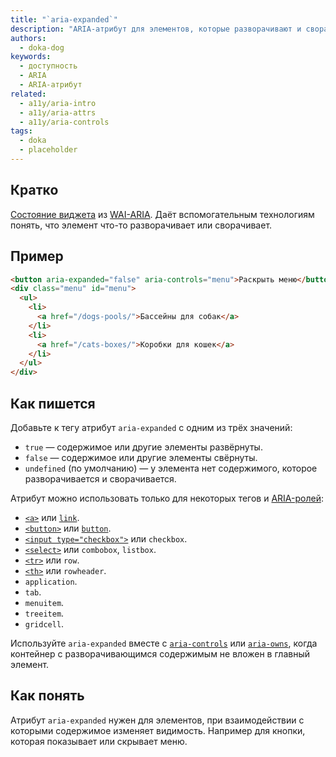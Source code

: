 ```yaml
---
title: "`aria-expanded`"
description: "ARIA-атрибут для элементов, которые разворачивают и сворачивают другие элементы или содержимое."
authors:
  - doka-dog
keywords:
  - доступность
  - ARIA
  - ARIA-атрибут
related:
  - a11y/aria-intro
  - a11y/aria-attrs
  - a11y/aria-controls
tags:
  - doka
  - placeholder
---
```


## Кратко

[Состояние виджета](/a11y/aria-attrs/#atributy-vidzhetov) из [WAI-ARIA](/a11y/aria-intro/#specifikaciya). Даёт вспомогательным технологиям понять, что элемент что-то разворачивает или сворачивает.

## Пример

```html
<button aria-expanded="false" aria-controls="menu">Раскрыть меню</button>
<div class="menu" id="menu">
  <ul>
    <li>
      <a href="/dogs-pools/">Бассейны для собак</a>
    </li>
    <li>
      <a href="/cats-boxes/">Коробки для кошек</a>
    </li>
  </ul>
</div>
```

## Как пишется

Добавьте к тегу атрибут `aria-expanded` с одним из трёх значений:

- `true` — содержимое или другие элементы развёрнуты.
- `false` — содержимое или другие элементы свёрнуты.
- `undefined` (по умолчанию) — у элемента нет содержимого, которое разворачивается и сворачивается.

Атрибут можно использовать только для некоторых тегов и [ARIA-ролей](/a11y/aria-roles/):

- [`<a>`](/html/a/) или [`link`](/a11y/role-link/).
- [`<button>`](/html/button/) или [`button`](/a11y/role-button/).
- [`<input type="checkbox">`](/html/input/#type) или `checkbox`.
- [`<select>`](/html/select/) или `combobox`, `listbox`.
- [`<tr>`](/html/tables/#tr) или `row`.
- [`<th>`](/html/tables/#th) или `rowheader`.
- `application`.
- `tab`.
- `menuitem`.
- `treeitem`.
- `gridcell`.

Используйте `aria-expanded` вместе с [`aria-controls`](/a11y/aria-controls/) или [`aria-owns`](/a11y/aria-owns/), когда контейнер с разворачивающимся содержимым не вложен в главный элемент.

## Как понять

Атрибут `aria-expanded` нужен для элементов, при взаимодействии с которыми содержимое изменяет видимость. Например для кнопки, которая показывает или скрывает меню.

